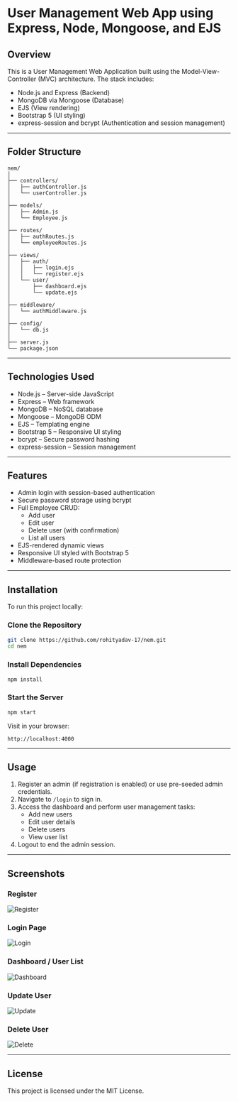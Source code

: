 # User Management Web App using Express, Node, Mongoose, and EJS

## Overview

This is a User Management Web Application built using the Model-View-Controller (MVC) architecture. The stack includes:

- Node.js and Express (Backend)
- MongoDB via Mongoose (Database)
- EJS (View rendering)
- Bootstrap 5 (UI styling)
- express-session and bcrypt (Authentication and session management)

---

## Folder Structure

```
nem/
│
├── controllers/        
│   ├── authController.js
│   └── userController.js
│
├── models/             
│   ├── Admin.js
│   └── Employee.js
│
├── routes/             
│   ├── authRoutes.js
│   └── employeeRoutes.js
│
├── views/              
│   ├── auth/    
│   │   ├── login.ejs 
│   │   └── register.ejs 
│   └── user/   
│       ├── dashboard.ejs 
│       └── update.ejs 
│
├── middleware/          
│   └── authMiddleware.js
│
├── config/              
│   └── db.js
│
├── server.js              
└── package.json
```

---

## Technologies Used

- Node.js – Server-side JavaScript
- Express – Web framework
- MongoDB – NoSQL database
- Mongoose – MongoDB ODM
- EJS – Templating engine
- Bootstrap 5 – Responsive UI styling
- bcrypt – Secure password hashing
- express-session – Session management

---

## Features

- Admin login with session-based authentication
- Secure password storage using bcrypt
- Full Employee CRUD:
  - Add user
  - Edit user
  - Delete user (with confirmation)
  - List all users
- EJS-rendered dynamic views
- Responsive UI styled with Bootstrap 5
- Middleware-based route protection

---

## Installation

To run this project locally:

### Clone the Repository

```bash
git clone https://github.com/rohityadav-17/nem.git
cd nem
```

### Install Dependencies

```bash
npm install
```

### Start the Server

```bash
npm start
```

Visit in your browser:

```
http://localhost:4000
```

---

## Usage

1. Register an admin (if registration is enabled) or use pre-seeded admin credentials.
2. Navigate to `/login` to sign in.
3. Access the dashboard and perform user management tasks:
   - Add new users
   - Edit user details
   - Delete users
   - View user list
4. Logout to end the admin session.

---

## Screenshots

### Register

![Register](https://github.com/user-attachments/assets/8b15ac54-d282-4fc4-8ee0-50262c066b97)

### Login Page

![Login](https://github.com/user-attachments/assets/4d08ff1f-dc2b-4d40-b84a-bd6534e1383e)

### Dashboard / User List

![Dashboard](https://github.com/user-attachments/assets/5161c859-b0fe-472a-b504-d9da28d540f4)

### Update User

![Update](https://github.com/user-attachments/assets/b1ae13c7-0587-4a6e-b13f-ec586234f7f3)

### Delete User

![Delete](https://github.com/user-attachments/assets/b9f736e6-fc5f-420e-be2e-2e56bcd952e6)

---

## License

This project is licensed under the MIT License.
